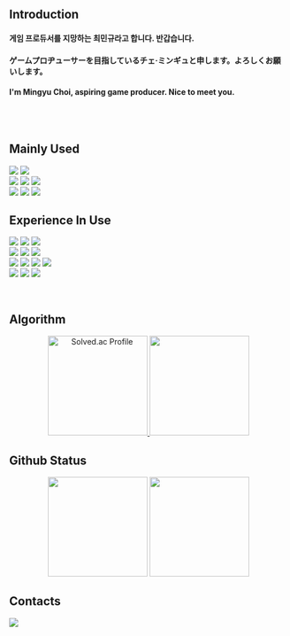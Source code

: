 <!--
**Mingyu0626/Mingyu0626** is a ✨ _special_ ✨ repository because its `README.md` (this file) appears on your GitHub profile.

Here are some ideas to get you started:

- 🔭 I’m currently working on ...
- 🌱 I’m currently learning ...
- 👯 I’m looking to collaborate on ...
- 🤔 I’m looking for help with ...
- 💬 Ask me about ...
- 📫 How to reach me: ...
- 😄 Pronouns: ...
- ⚡ Fun fact: ...
-->

## Introduction
#### 게임 프로듀서를 지망하는 최민규라고 합니다. 반갑습니다.
#### ゲームプロヂューサーを目指しているチェ·ミンギュと申します。よろしくお願いします。
#### I'm Mingyu Choi, aspiring game producer. Nice to meet you.

<br/><br/>

## Mainly Used
<p align="left">
    <img src="https://img.shields.io/badge/Unreal%20Engine-0E1128?style=flat&logo=unrealengine&logoColor=white"/>
    <img src="https://img.shields.io/badge/Unity-000000?style=flat&logo=unity&logoColor=white"/><br/>
    <img src="https://img.shields.io/badge/C++-00599C?style=flat&logo=cplusplus&logoColor=white"/>
    <img src="https://img.shields.io/badge/C%23-512BD4?style=flat&logo=csharp&logoColor=white"/>
    <img src="https://img.shields.io/badge/Visual%20Studio-5C2D91?style=flat&logo=visualstudio&logoColor=white"/><br/>
    <img src="https://img.shields.io/badge/Git-F05032?style=flat&logo=git&logoColor=white"/>
    <img src="https://img.shields.io/badge/Github-181717?style=flat&logo=github&logoColor=white"/>
    <img src="https://img.shields.io/badge/Notion-000000?style=flat&logo=notion&logoColor=white"/>
</p>


## Experience In Use
<p align="left">
    <img src="https://img.shields.io/badge/PyTorch-EE4C2C?style=flat&logo=pytorch&logoColor=white"/>
    <img src="https://img.shields.io/badge/MySQL-4479A1?style=flat&logo=mysql&logoColor=white"/>
    <img src="https://img.shields.io/badge/Firebase-FFCA28?style=flat&logo=firebase&logoColor=white"/><br/>
    <img src="https://img.shields.io/badge/C-F01F7A?style=flat&logo=c&logoColor=white"/>
    <img src="https://img.shields.io/badge/Python-3776AB?style=flat&logo=python&logoColor=white"/>
    <img src="https://img.shields.io/badge/Kotlin-7F52FF?style=flat&logo=kotlin&logoColor=white"/><br/>
    <img src="https://img.shields.io/badge/Google%20Colab-F9AB00?style=flat&logo=googlecolab&logoColor=white"/>
    <img src="https://img.shields.io/badge/Postman-FF6C37?style=flat&logo=postman&logoColor=white"/>
    <img src="https://img.shields.io/badge/Figma-F24E1E?style=flat&logo=figma&logoColor=white"/>
    <img src="https://img.shields.io/badge/Diagrams.net-F08705?style=flat&logo=diagramsdotnet&logoColor=white"/><br/>
    <img src="https://img.shields.io/badge/Android%20Studio-3DDC84?style=flat&logo=androidstudio&logoColor=3DDC84"/>
    <img src="https://img.shields.io/badge/IntelliJ%20IDEA-000000?style=flat&logo=intellijidea&logoColor=white"/>
    <img src="https://img.shields.io/badge/Visual%20Studio%20Code-007ACC?style=flat&logo=visualstudiocode&logoColor=white"/>
</p>

<br/>

## Algorithm
 <p align="center">
    <a href="https://solved.ac/mg010626/">
        <img height="180em" src="http://mazassumnida.wtf/api/v2/generate_badge?boj=mg010626" alt="Solved.ac Profile"/>
        <img height="180em" src="http://mazandi.herokuapp.com/api?handle=mg010626&theme=dark"/>
    </a>
</p>


## Github Status
<p align="center">
    <img height="180em" src="https://github-readme-stats.vercel.app/api?username=Mingyu0626&show_icons=true&theme=tokyonight">
    <img height="180em" src="https://github-readme-stats.vercel.app/api/top-langs/?username=Mingyu0626&layout=compact&theme=tokyonight">
</p>


## Contacts
<a href="https://www.instagram.com/choimingyu_0626/?hl=ko" target="_blank"><img src="https://img.shields.io/badge/Instagram-black?style=flat&logo=Instagram&logoColor=E4405F"/><a>
